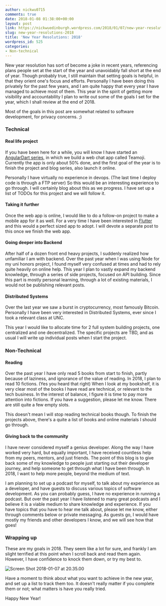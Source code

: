 ```yaml
---
author: nickwu0715
comments: true
date: 2018-01-08 01:38:00+00:00
layout: post
link: https://nickwuedinburgh.wordpress.com/2018/01/07/new-year-resolutions-2018/
slug: new-year-resolutions-2018
title: 'New Year Resolutions: 2018'
wordpress_id: 525
categories:
- Non-technical
---
```


New year resolution has sort of become a joke in recent years, referencing plans people set at the start of the year and unavoidably fall short at the end of year. Though probably true, I still maintain that setting goals is helpful, in that they orient one's focus and efforts. Personally I have been doing this privately for the past few years, and I am quite happy that every year I have managed to achieve most of them. This year in the spirit of getting more visibility and accountability I plan to write out some of the goals I set for the year, which I shall review at the end of 2018.

Most of the goals in this post are somewhat related to software development, for privacy concerns. ;)



### Technical





#### Real life project



If you have been here for a while, you will know I have started an [AngularDart series](https://nickwuedinburgh.wordpress.com/category/dartlang/), in which we build a web chat app called Teamoji. Currently the app is only about 50% done, and the first goal of the year is to finish the project and blog series, also launch it online.

Personally I have virtually no experience in devops. (The last time I deploy code is through a FTP server) So this would be an interesting experience to go through. I will certainly blog about this as we progress. I have set up a list of TODOs for this project and we will follow it.



#### Taking it further



Once the web app is online, I would like to do a follow-on project to make a mobile app for it as well. For a very time I have been interested in [Flutter](https://flutter.io/) and this would a perfect sized app to adopt. I will devote a separate post to this once we finish the web app.



#### Going deeper into Backend



After half of a dozen front end heavy projects, I suddenly realized how unfamiliar I am with backend. Over the past year when I was using Node for my uni honors project, I found myself very confused at times and had to rely quite heavily on online help. This year I plan to vastly expand my backend knowledge, through a series of side projects, focused on API building. Since this part is mostly personal learning, through a lot of existing materials, I would not be publishing relevant posts.



#### Distributed Systems



Over the last year we saw a burst in cryptocurrency, most famously Bitcoin. Personally I have been very interested in Distributed Systems, ever since I took a relevant class at UNC.

This year I would like to allocate time for 2 full system building projects, one centralized and one decentralized. The specific projects are TBD, and as usual I will write up individual posts when I start the project.



### Non-Technical





#### Reading



Over the past year I have only read 5 books from start to finish, partly because of laziness, and ignorance of the value of reading. In 2018, I plan to read 10 fictions. (Yes you heard that right) When I look at my bookshelf, it is very clear most of the books I have read are technical, or relevant to the tech business. In the interest of balance, I figure it is time to pay more attention into fictions. If you have a suggestion, please let me know. There are still quite a few empty slots.

This doesn't mean I will stop reading technical books though. To finish the projects above, there's a quite a list of books and online materials I should go through.



#### Giving back to the community



I have never considered myself a genius developer. Along the way I have worked very hard, but equally important, I have received countless help from my peers, mentors, and just friends. The point of this blog is to give back some of my knowledge to people just starting out their developer journey, and help someone to get through what I have been through. In 2018, I want to help more people, beyond the medium of text.

I am planning to set up a podcast for myself, to talk about my experience as a developer, and have guests to discuss various topics of software development. As you can probably guess, I have no experience in running a podcast. But over the past year I have listened to many great podcasts and I believe it is a viable medium to share knowledge and experience. If you have topics that you have to hear me talk about, please let me know, either through comments below or private messaging. As guests go, I would have mostly my friends and other developers I know, and we will see how that goes!





### Wrapping up



These are my goals in 2018. They seem like a lot for sure, and frankly I am slight terrified at this point when I scroll back and read them again. However, I have confidence to knock them down, or try my best to.

![Screen Shot 2018-01-07 at 20.35.00](https://nickwuedinburgh.files.wordpress.com/2018/01/screen-shot-2018-01-07-at-20-35-00.png)

Have a moment to think about what you want to achieve in the new year, and set up a list to track them too. It doesn't really matter if you complete them or not; what matters is have you really tried.

Happy New Year!
